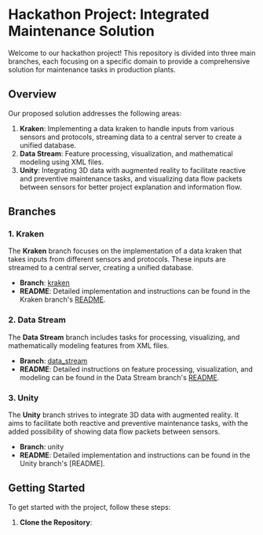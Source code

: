 # Hackathon Project: Integrated Maintenance Solution

Welcome to our hackathon project! This repository is divided into three main branches, each focusing on a specific domain to provide a comprehensive solution for maintenance tasks in production plants. 

## Overview

Our proposed solution addresses the following areas:

1. **Kraken**: Implementing a data kraken to handle inputs from various sensors and protocols, streaming data to a central server to create a unified database.
2. **Data Stream**: Feature processing, visualization, and mathematical modeling using XML files.
3. **Unity**: Integrating 3D data with augmented reality to facilitate reactive and preventive maintenance tasks, and visualizing data flow packets between sensors for better project explanation and information flow.

## Branches

### 1. Kraken

The **Kraken** branch focuses on the implementation of a data kraken that takes inputs from different sensors and protocols. These inputs are streamed to a central server, creating a unified database.

- **Branch**: [kraken](https://github.com/icnap_oldmonks/kraken)
- **README**: Detailed implementation and instructions can be found in the Kraken branch's [README](https://github.com/icnap_oldmonks/kraken/blob/main/README.md).

### 2. Data Stream

The **Data Stream** branch includes tasks for processing, visualizing, and mathematically modeling features from XML files.

- **Branch**: [data_stream](https://github.com/icnap_oldmonks/data_stream)
- **README**: Detailed instructions on feature processing, visualization, and modeling can be found in the Data Stream branch's [README](https://github.com/icnap_oldmonks/data_stream/blob/main/README.md).

### 3. Unity

The **Unity** branch strives to integrate 3D data with augmented reality. It aims to facilitate both reactive and preventive maintenance tasks, with the added possibility of showing data flow packets between sensors.

- **Branch**: unity
- **README**: Detailed implementation and instructions can be found in the Unity branch's [README].

## Getting Started

To get started with the project, follow these steps:

1. **Clone the Repository**: 
   

